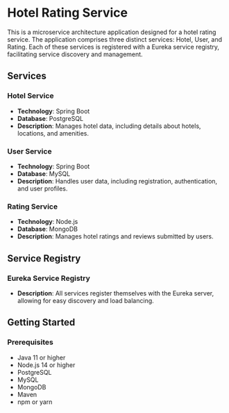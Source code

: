# Hotel Rating Service

This is a microservice architecture application designed for a hotel rating service. The application comprises three distinct services: Hotel, User, and Rating. Each of these services is registered with a Eureka service registry, facilitating service discovery and management.

## Services

### Hotel Service
- **Technology**: Spring Boot
- **Database**: PostgreSQL
- **Description**: Manages hotel data, including details about hotels, locations, and amenities.

### User Service
- **Technology**: Spring Boot
- **Database**: MySQL
- **Description**: Handles user data, including registration, authentication, and user profiles.

### Rating Service
- **Technology**: Node.js
- **Database**: MongoDB
- **Description**: Manages hotel ratings and reviews submitted by users.

## Service Registry

### Eureka Service Registry
- **Description**: All services register themselves with the Eureka server, allowing for easy discovery and load balancing.

## Getting Started

### Prerequisites
- Java 11 or higher
- Node.js 14 or higher
- PostgreSQL
- MySQL
- MongoDB
- Maven
- npm or yarn

